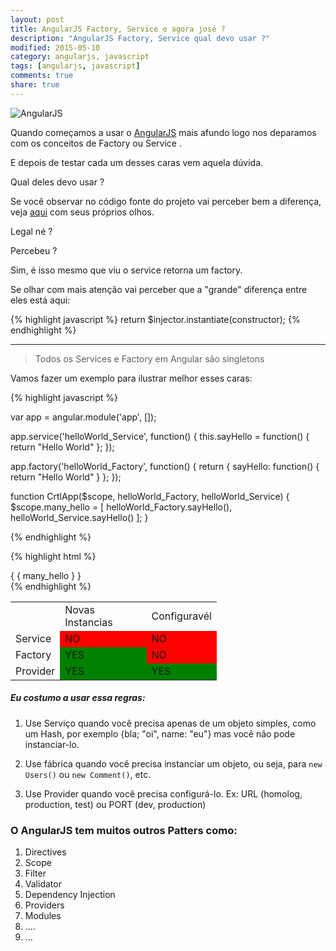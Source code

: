 ```yaml
---
layout: post
title: AngularJS Factory, Service e agora josé ?
description: "AngularJS Factory, Service qual devo usar ?"
modified: 2015-05-10
category: angularjs, javascript
tags: [angularjs, javascript]
comments: true
share: true
---
```


<p>

<img src="{{site.baseurl}}/img/posts/angularjs-banner.jpg" alt="AngularJS">

</p>


Quando começamos a usar o [AngularJS](https://angularjs.org/) mais afundo logo nos deparamos com os conceitos de Factory ou Service .

E depois de testar cada um desses caras vem aquela dúvida.

Qual deles devo usar ?

Se você observar no código fonte do projeto vai perceber bem a diferença,
veja [aqui](https://github.com/angular/angular.js/blob/master/src/auto/injector.js#L687) com seus próprios olhos.

Legal né ?

Percebeu ?

Sim, é isso mesmo que viu o service retorna um factory.

Se olhar com mais atenção vai perceber que a "grande" diferença entre eles está aqui:

{% highlight javascript %}
return $injector.instantiate(constructor);
{% endhighlight %}

----------------------

>   Todos os Services e Factory em Angular são singletons


Vamos fazer um exemplo para ilustrar melhor esses caras:

{% highlight javascript %}

var app = angular.module('app', []);

app.service('helloWorld_Service', function() {
    this.sayHello = function() {
        return "Hello World"
    };
});

app.factory('helloWorld_Factory', function() {
    return {
        sayHello: function() {
            return "Hello World"
        }
    };
});


function CrtlApp($scope, helloWorld_Factory, helloWorld_Service) {
    $scope.many_hello = [
        helloWorld_Factory.sayHello(),
        helloWorld_Service.sayHello()
    ];
}

{% endhighlight %}


{% highlight html %}
<div ng-controller="CrtlApp">
    { { many_hello } }
</div>
{% endhighlight %}





<table style="width: 330px;">
    <tr>
        <td></td>
        <td>Novas Instancias</td>
        <td>Configuravél </td>
    </tr>
    <tr>
        <td>Service</td>
        <td bgcolor="red">NO</td>
        <td bgcolor="red">NO</td>
    </tr>
    <tr>
        <td>Factory</td>
        <td bgcolor="green">YES</td>
        <td bgcolor="red">NO</td>
    </tr>
    <tr>
        <td>Provider</td>
        <td bgcolor="green">YES</td>
        <td bgcolor="green">YES</td>
    </tr>
</table>


##### Eu costumo a usar essa regras:


1. Use Serviço quando você precisa apenas de um objeto simples, como um Hash, por exemplo {bla; "oi", name: "eu"} mas você não pode instanciar-lo.

2. Use fábrica quando você precisa instanciar um objeto, ou seja, para ```new Users()``` ou ```new Comment()```, etc.

3. Use Provider quando você precisa configurá-lo. Ex: URL (homolog, production, test) ou PORT (dev, production)


### O AngularJS tem muitos outros Patters como:

1. Directives
2. Scope
3. Filter
4. Validator
5. Dependency Injection
6. Providers
7. Modules
8. ....
9. ...

